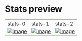 # Stats preview

<table>
  <tr>
    <td width="33.3333%">stats-0</td>
    <td width="33.3333%">stats-1</td>
    <td width="33.3333%">stats-2</td>
  </tr>

  <tr>
    <td width="33.3333%">
        <a href="https://github.com/Clueless-Community/seamless-ui/blob/main/Stats/src/stats-0.html">
            <img src="https://i.ibb.co/8N4wx1H/Screenshot-2310.png" alt="image" border="0">
        </a>
    </td>
    <td width="33.3333%">
        <a href="https://github.com/Clueless-Community/seamless-ui/blob/main/Stats/src/stats-1.html">
            <img src="https://i.ibb.co/wYm5kzM/Screenshot-2311.png" alt="image" border="0">
        </a>
    </td>
    <td width="33.3333%">
        <a href="https://github.com/Clueless-Community/seamless-ui/blob/main/Stats/src/stats-2.html">
            <img src="https://i.ibb.co/tBBpxRF/Screenshot-2312.png" alt="image" border="0">
        </a>
    </td>
  </tr>
</table>

